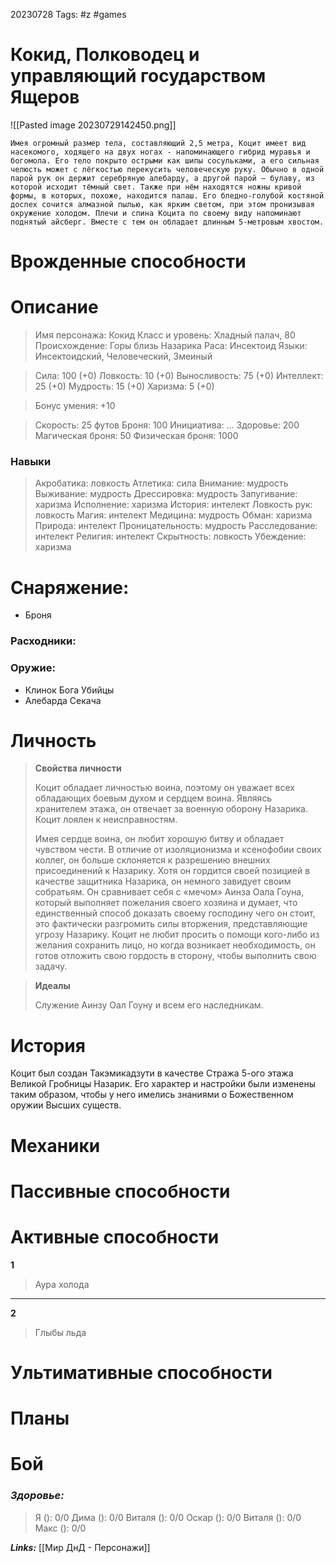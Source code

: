 20230728
Tags: #z #games 
# Кокид, Полководец и управляющий государством Ящеров 

![[Pasted image 20230729142450.png]]

```
Имея огромный размер тела, составляющий 2,5 метра, Коцит имеет вид насекомого, ходящего на двух ногах - напоминающего гибрид муравья и богомола. Его тело покрыто острыми как шипы сосульками, а его сильная челюсть может с лёгкостью перекусить человеческую руку. Обычно в одной парой рук он держит серебряную алебарду, а другой парой — булаву, из которой исходит тёмный свет. Также при нём находятся ножны кривой формы, в которых, похоже, находится палаш. Его бледно-голубой костяной доспех сочится алмазной пылью, как ярким светом, при этом пронизывая окружение холодом. Плечи и спина Коцита по своему виду напоминают поднятый айсберг. Вместе с тем он обладает длинным 5-метровым хвостом.
```

# Врожденные способности



# Описание

>Имя персонажа: Кокид
>Класс и уровень: Хладный палач, 80
>Происхождение: Горы близь Назарика
>Раса: Инсектоид
>Языки: Инсектоидский, Человеческий, Змеиный

>Сила: 100 (+0)
>Ловкость: 10 (+0) 
>Выносливость: 75 (+0) 
>Интеллект: 25 (+0)
>Мудрость: 15 (+0)
>Харизма: 5 (+0)

>Бонус умения: +10

>Скорость: 25 футов
>Броня: 100
>Инициатива: ...
>Здоровье: 200
>Магическая броня: 50
>Физическая броня: 1000

### Навыки

>Акробатика: ловкость
> Атлетика: сила
> Внимание: мудрость
> Выживание: мудрость
> Дрессировка: мудрость
> Запугивание: харизма
> Исполнение: харизма
> История: интелект
> Ловкость рук: ловкость
> Магия: интелект
> Медицина: мудрость
> Обман: харизма
> Природа: интелект
> Проницательность: мудрость
> Расследование: интелект
> Религия: интелект
> Скрытность: ловкость
> Убеждение: харизма

# Снаряжение:

* Броня

### Расходники:


### Оружие:

* Клинок Бога Убийцы
* Алебарда Секача

# Личность

> **Свойства личности**
> 
> Коцит обладает личностью воина, поэтому он уважает всех обладающих боевым духом и сердцем воина. Являясь хранителем этажа, он отвечает за военную оборону Назарика. Коцит лоялен к неисправностям.
> 
> Имея сердце воина, он любит хорошую битву и обладает чувством чести. В отличие от изоляционизма и ксенофобии своих коллег, он больше склоняется к разрешению внешних присоединений к Назарику. Хотя он гордится своей позицией в качестве защитника Назарика, он немного завидует своим собратьям. Он сравнивает себя с «мечом» Аинза Оала Гоуна, который выполняет пожелания своего хозяина и думает, что единственный способ доказать своему господину чего он стоит, это фактически разгромить силы вторжения, представляющие угрозу Назарику. Коцит не любит просить о помощи кого-либо из желания сохранить лицо, но когда возникает необходимость, он готов отложить свою гордость в сторону, чтобы выполнить свою задачу.
> 

> **Идеалы**
> 
> Служение Аинзу Оал Гоуну и всем его наследникам.
> 

# История

Коцит был создан Такэмикадзути в качестве Стража 5-ого этажа Великой Гробницы Назарик. Его характер и настройки были изменены таким образом, чтобы у него имелись знаниями о Божественном оружии Высших существ.

# Механики



# Пассивные способности



# Активные способности

**1**
>Аура холода

---

**2**
>Глыбы льда

# Ультимативные способности




# Планы




# Бой

### ***Здоровье:***

> Я (): 0/0 
> Дима (): 0/0
> Виталя (): 0/0
> Оскар (): 0/0 
> Виталя (): 0/0
> Макс ():  0/0




***Links:*** [[Мир ДнД - Персонажи]] 

